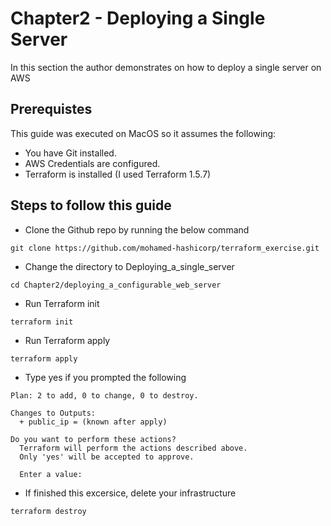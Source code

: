 # Chapter2 - Deploying a Single Server

In this section the author demonstrates on how to deploy a single server on AWS

## Prerequistes
This guide was executed on MacOS so it assumes the following:
- You have Git installed.
- AWS Credentials are configured.
- Terraform is installed (I used Terraform 1.5.7)

## Steps to follow this guide
- Clone the Github repo by running the below command
```
git clone https://github.com/mohamed-hashicorp/terraform_exercise.git
```
- Change the directory to Deploying_a_single_server
```
cd Chapter2/deploying_a_configurable_web_server
```
- Run Terraform init
```
terraform init
```
- Run Terraform apply
```
terraform apply
```
- Type yes if you prompted the following
```
Plan: 2 to add, 0 to change, 0 to destroy.

Changes to Outputs:
  + public_ip = (known after apply)

Do you want to perform these actions?
  Terraform will perform the actions described above.
  Only 'yes' will be accepted to approve.

  Enter a value: 
```
- If finished this excersice, delete your infrastructure
```
terraform destroy
```
